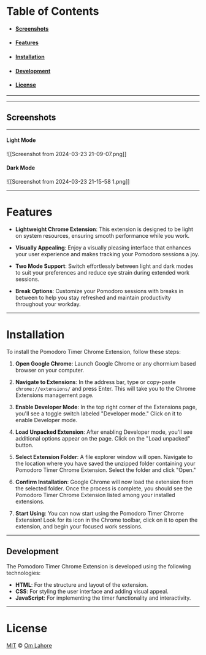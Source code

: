 

# Table of Contents

- #### [Screenshots](#screenshots)
- #### [Features](#features)
- #### [Installation](#installation)
- #### [Development](#development)
- #### [License](#license)


------------------------------------------------------------------------
------------------------------------------------------------------------
## Screenshots


--------------------------
#### Light Mode
![[Screenshot from 2024-03-23 21-09-07.png]]

#### Dark Mode
![[Screenshot from 2024-03-23 21-15-58 1.png]]

------------------------------------------------------------------------

# Features


- **Lightweight Chrome Extension**: This extension is designed to be light on system resources, ensuring smooth performance while you work.
  
- **Visually Appealing**: Enjoy a visually pleasing interface that enhances your user experience and makes tracking your Pomodoro sessions a joy.

- **Two Mode Support**: Switch effortlessly between light and dark modes to suit your preferences and reduce eye strain during extended work sessions.

- **Break Options**: Customize your Pomodoro sessions with breaks in between to help you stay refreshed and maintain productivity throughout your workday.

------------------------------------------------------------------------

# Installation

To install the Pomodoro Timer Chrome Extension, follow these steps:

1. **Open Google Chrome**: Launch Google Chrome or any chormium based browser on your computer.

2. **Navigate to Extensions**: In the address bar, type or copy-paste `chrome://extensions/` and press Enter. This will take you to the Chrome Extensions management page.

3. **Enable Developer Mode**: In the top right corner of the Extensions page, you'll see a toggle switch labeled "Developer mode." Click on it to enable Developer mode.

4. **Load Unpacked Extension**: After enabling Developer mode, you'll see additional options appear on the page. Click on the "Load unpacked" button.

5. **Select Extension Folder**: A file explorer window will open. Navigate to the location where you have saved the unzipped folder containing your Pomodoro Timer Chrome Extension. Select the folder and click "Open."

6. **Confirm Installation**: Google Chrome will now load the extension from the selected folder. Once the process is complete, you should see the Pomodoro Timer Chrome Extension listed among your installed extensions.

7. **Start Using**: You can now start using the Pomodoro Timer Chrome Extension! Look for its icon in the Chrome toolbar, click on it to open the extension, and begin your focused work sessions.

------------------------------------------------------------------------

## Development

The Pomodoro Timer Chrome Extension is developed using the following technologies:

- **HTML**: For the structure and layout of the extension.
- **CSS**: For styling the user interface and adding visual appeal.
- **JavaScript**: For implementing the timer functionality and interactivity.

------------------------------------------------------------------------
# License

[MIT](LICENSE) © [Om Lahore](https://github.com/omlahore)

